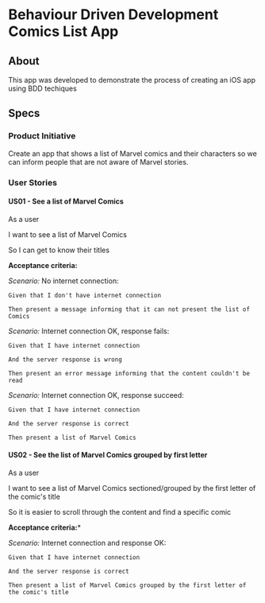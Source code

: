 # Behaviour Driven Development Comics List App

## About
This app was developed to demonstrate the process of creating an iOS app using BDD techiques

## Specs

### Product Initiative

Create an app that shows a list of Marvel comics and their characters so we can inform people that are not aware of Marvel stories.

### User Stories

#### US01 - See a list of Marvel Comics
As a user

I want to see a list of Marvel Comics

So I can get to know their titles


**Acceptance criteria:**

*Scenario:* No internet connection:
    
    Given that I don't have internet connection
    
    Then present a message informing that it can not present the list of Comics


*Scenario:* Internet connection OK, response fails:
    
    Given that I have internet connection
    
    And the server response is wrong
    
    Then present an error message informing that the content couldn't be read


*Scenario:* Internet connection OK, response succeed:

    Given that I have internet connection
    
    And the server response is correct
    
    Then present a list of Marvel Comics


#### US02 - See the list of Marvel Comics grouped by first letter
As a user

I want to see a list of Marvel Comics sectioned/grouped by the first letter of the comic's title

So it is easier to scroll through the content and find a specific comic

**Acceptance criteria:***

*Scenario:* Internet connection and response OK:

    Given that I have internet connection
    
    And the server response is correct
    
    Then present a list of Marvel Comics grouped by the first letter of the comic's title

